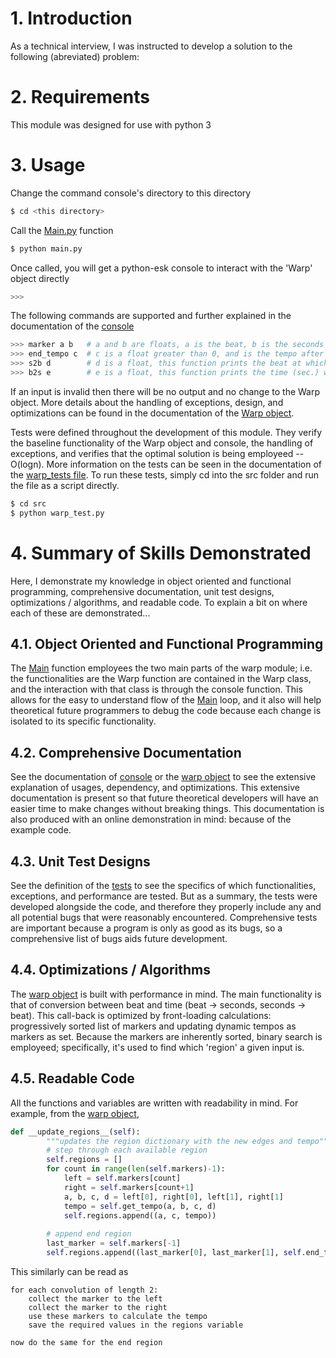 # 1. Introduction
As a technical interview, I was instructed to develop a solution to the following (abreviated) problem:


# 2. Requirements
This module was designed for use with python 3

# 3. Usage
Change the command console's directory to this directory

```Bash
$ cd <this directory>
```

Call the [Main.py](main.py) function
```Bash
$ python main.py
```

Once called, you will get a python-esk console to interact with the 'Warp' object directly
```Bash
>>> 
```

The following commands are supported and further explained in the documentation of the [console](src/utils.py)
```Bash
>>> marker a b   # a and b are floats, a is the beat, b is the seconds on the time-line
>>> end_tempo c  # c is a float greater than 0, and is the tempo after all markers
>>> s2b d        # d is a float, this function prints the beat at which d (sec.) occurs
>>> b2s e        # e is a float, this function prints the time (sec.) which beat e occurs
```

If an input is invalid then there will be no output and no change to the Warp object. More details about the handling of exceptions, design, and optimizations can be found in the documentation of the [Warp object](src/warp.py).

Tests were defined throughout the development of this module. They verify the baseline functionality of the Warp object and console, the handling of exceptions, and verifies that the optimal solution is being employeed -- O(logn). More information on the tests can be seen in the documentation of the [warp_tests file](src/warp_test.py). To run these tests, simply cd into the src folder and run the file as a script directly.

```Bash
$ cd src
$ python warp_test.py
```

# 4. Summary of Skills Demonstrated
Here, I demonstrate my knowledge in object oriented and functional programming, comprehensive documentation, unit test designs, optimizations / algorithms, and readable code. To explain a bit on where each of these are demonstrated...

## 4.1. Object Oriented and Functional Programming
The [Main](main.py) function employees the two main parts of the warp module; i.e. the functionalities are the Warp function are contained in the Warp class, and the interaction with that class is through the console function. This allows for the easy to understand flow of the [Main](main.py) loop, and it also will help theoretical future programmers to debug the code because each change is isolated to its specific functionality.

## 4.2. Comprehensive Documentation
See the documentation of [console](src/utils.py) or the [warp object](src/warp.py) to see the extensive explanation of usages, dependency, and optimizations. This extensive documentation is present so that future theoretical developers will have an easier time to make changes without breaking things. This documentation is also produced with an online demonstration in mind: because of the example code.

## 4.3. Unit Test Designs
See the definition of the [tests](src/warp_test.py) to see the specifics of which functionalities, exceptions, and performance are tested. But as a summary, the tests were developed alongside the code, and therefore they properly include any and all potential bugs that were reasonably encountered. Comprehensive tests are important because a program is only as good as its bugs, so a comprehensive list of bugs aids future development.

## 4.4. Optimizations / Algorithms
The [warp object](src/warp.py) is built with performance in mind. The main functionality is that of conversion between beat and time (beat -> seconds, seconds -> beat). This call-back is optimized by front-loading calculations: progressively sorted list of markers and updating dynamic tempos as markers as set. Because the markers are inherently sorted, binary search is employeed; specifically, it's used to find which 'region' a given input is.

## 4.5. Readable Code
All the functions and variables are written with readability in mind. For example, from the [warp object](src/warp.py),

```python
def __update_regions__(self):
        """updates the region dictionary with the new edges and tempo"""
        # step through each available region
        self.regions = []
        for count in range(len(self.markers)-1):
            left = self.markers[count]
            right = self.markers[count+1]
            a, b, c, d = left[0], right[0], left[1], right[1]
            tempo = self.get_tempo(a, b, c, d)
            self.regions.append((a, c, tempo))
        
        # append end region
        last_marker = self.markers[-1]
        self.regions.append((last_marker[0], last_marker[1], self.end_tempo))
```

This similarly can be read as 

    for each convolution of length 2:
        collect the marker to the left
        collect the marker to the right
        use these markers to calculate the tempo
        save the required values in the regions variable

    now do the same for the end region